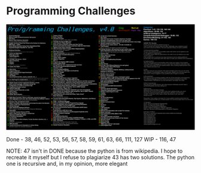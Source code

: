 # Programming Challenges

![Challenges](ProgChal.png)

Done - 38, 46, 52, 53, 56, 57, 58, 59, 61, 63, 66, 111, 127
WIP - 116, 47

NOTE: 47 isn't in DONE because the python is from wikipedia. I hope to recreate it myself but I refuse to plagiarize
      43 has two solutions. The python one is recursive and, in my opinion, more elegant
